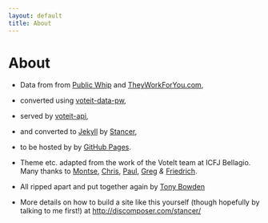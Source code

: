 ```yaml
---
layout: default
title: About
---
```


# About

* Data from from [Public Whip](http://www.publicwhip.org.uk/) and
[TheyWorkForYou.com](http://www.theyworkforyou.com/),

* converted using [voteit-data-pw](https://github.com/tmtmtmtm/voteit-data-pw),

* served by [voteit-api](https://github.com/tmtmtmtm/voteit-api),

* and converted to [Jekyll](http://jekyllrb.com) by [Stancer](https://github.com/tmtmtmtm/stancer-uk/tree/gh-pages),

* to be hosted by by [GitHub Pages](http://pages.github.com).

* Theme etc. adapted from the work of the VoteIt team at ICFJ Bellagio. 
Many thanks to [Montse](https:/twitter.com/montselobos), 
[Chris](https:/twitter.com/chris_whong), [Paul](https:/twitter.com/pmackay), 
[Greg](https:/twitter.com/longhotsummer) *&* [Friedrich](https:/twitter.com/pudo).

* All ripped apart and put together again by [Tony Bowden](@tmtmtmtm)

* More details on how to build a site like this yourself (though 
hopefully by talking to me first!) at http://discomposer.com/stancer/

